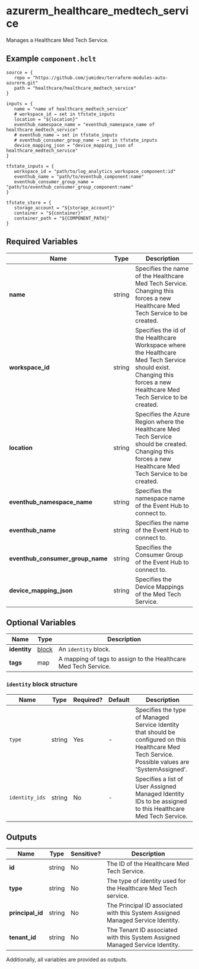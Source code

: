 # azurerm_healthcare_medtech_service

Manages a Healthcare Med Tech Service.

## Example `component.hclt`

```hcl
source = {
   repo = "https://github.com/jumidev/terraform-modules-auto-azurerm.git"   
   path = "healthcare/healthcare_medtech_service"   
}

inputs = {
   name = "name of healthcare_medtech_service"   
   # workspace_id → set in tfstate_inputs
   location = "${location}"   
   eventhub_namespace_name = "eventhub_namespace_name of healthcare_medtech_service"   
   # eventhub_name → set in tfstate_inputs
   # eventhub_consumer_group_name → set in tfstate_inputs
   device_mapping_json = "device_mapping_json of healthcare_medtech_service"   
}

tfstate_inputs = {
   workspace_id = "path/to/log_analytics_workspace_component:id"   
   eventhub_name = "path/to/eventhub_component:name"   
   eventhub_consumer_group_name = "path/to/eventhub_consumer_group_component:name"   
}

tfstate_store = {
   storage_account = "${storage_account}"   
   container = "${container}"   
   container_path = "${COMPONENT_PATH}"   
}

```

## Required Variables

| Name | Type |  Description |
| ---- | --------- |  ----------- |
| **name** | string |  Specifies the name of the Healthcare Med Tech Service. Changing this forces a new Healthcare Med Tech Service to be created. | 
| **workspace_id** | string |  Specifies the id of the Healthcare Workspace where the Healthcare Med Tech Service should exist. Changing this forces a new Healthcare Med Tech Service to be created. | 
| **location** | string |  Specifies the Azure Region where the Healthcare Med Tech Service should be created. Changing this forces a new Healthcare Med Tech Service to be created. | 
| **eventhub_namespace_name** | string |  Specifies the namespace name of the Event Hub to connect to. | 
| **eventhub_name** | string |  Specifies the name of the Event Hub to connect to. | 
| **eventhub_consumer_group_name** | string |  Specifies the Consumer Group of the Event Hub to connect to. | 
| **device_mapping_json** | string |  Specifies the Device Mappings of the Med Tech Service. | 

## Optional Variables

| Name | Type |  Description |
| ---- | --------- |  ----------- |
| **identity** | [block](#identity-block-structure) |  An `identity` block. | 
| **tags** | map |  A mapping of tags to assign to the Healthcare Med Tech Service. | 

### `identity` block structure

| Name | Type | Required? | Default | Description |
| ---- | ---- | --------- | ------- | ----------- |
| `type` | string | Yes | - | Specifies the type of Managed Service Identity that should be configured on this Healthcare Med Tech Service. Possible values are 'SystemAssigned'. |
| `identity_ids` | string | No | - | Specifies a list of User Assigned Managed Identity IDs to be assigned to this Healthcare Med Tech Service. |



## Outputs

| Name | Type | Sensitive? | Description |
| ---- | ---- | --------- | --------- |
| **id** | string | No  | The ID of the Healthcare Med Tech Service. | 
| **type** | string | No  | The type of identity used for the Healthcare Med Tech service. | 
| **principal_id** | string | No  | The Principal ID associated with this System Assigned Managed Service Identity. | 
| **tenant_id** | string | No  | The Tenant ID associated with this System Assigned Managed Service Identity. | 

Additionally, all variables are provided as outputs.
